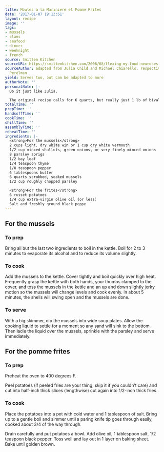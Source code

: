 ```yaml
---
title: Moules a la Mariniere et Pomme Frites
date: '2017-01-07 19:13:51'
layout: recipe
image: ''
tags:
- mussels
- clams
- seafood
- dinner
- weeknight
- french
source: Smitten Kitchen
sourceURL: https://smittenkitchen.com/2006/08/flexing-my-food-neuroses-and-also-mussels/
sourceAuthor: adapted from Julia Child and Michael Chiarello, respectively, by Deb
  Perelman
yield: Serves two, but can be adapted to more
authorNote: ''
personalNote: |-
  Do it just like Julia.

  The original recipe calls for 6 quarts, but really just 1 lb of bivalves per person
totalTime: ''
prepTime: ''
handsoffTime: ''
cookTime: ''
chillTime: ''
assemblyTime: ''
reheatTime: ''
ingredients: |-
  <strong>For the mussels</strong>
  2 cups light, dry white win or 1 cup dry white vermouth
  1/2 cup minced shallots, green onions, or very finely minced onions
  8 parsley sprigs
  1/2 bay leaf
  1/4 teaspoon thyme
  1/8 teaspoon pepper
  6 tablespoons butter
  6 quarts scrubbed, soaked mussels
  1/2 cup roughly chopped parsley

  <strong>For the frites</strong>
  6 russet potatoes
  1/4 cup extra-virgin olive oil (or less)
  Salt and freshly ground black peppe
---
```

## For the mussels

### To prep

Bring all but the last two ingredients to boil in the kettle. Boil for 2 to 3 minutes to evaporate its alcohol and to reduce its volume slightly.

### To cook

Add the mussels to the kettle. Cover tightly and boil quickly over high heat. Frequently grasp the kettle with both hands, your thumbs clamped to the cover, and toss the mussels in the kettle and an up and down slightly jerky motion so the mussels will change levels and cook evenly. In about 5 minutes, the shells will swing open and the mussels are done.

### To serve

With a big skimmer, dip the mussels into wide soup plates. Allow the cooking liquid to settle for a moment so any sand will sink to the bottom. Then ladle the liquid over the mussels, sprinkle with the parsley and serve immediately.

## For the pomme frites

### To prep

Preheat the oven to 400 degrees F. 

Peel potatoes (if peeled fries are your thing, skip it if you couldn’t care) and cut into half-inch thick slices (lengthwise) cut again into 1/2-inch thick fries. 

### To cook

Place the potatoes into a pot with cold water and 1 tablespoon of salt. Bring up to a gentle boil and simmer until a paring knife tip goes through easily, cooked about 3/4 of the way through.

Drain carefully and put potatoes a bowl. Add olive oil, 1 tablespoon salt, 1/2 teaspoon black pepper. Toss well and lay out in 1 layer on baking sheet. Bake until golden brown.